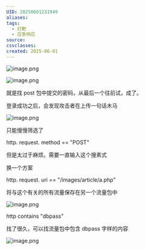 ```yaml
---
UID: 20250601231949
aliases: 
tags:
  - 打靶
  - 应急响应
source: 
cssclasses: 
created: 2025-06-01
---
```

![image.png](https://s2.loli.net/2025/06/02/M2GYmVTakeDUK1b.png)



![image.png](https://s2.loli.net/2025/06/02/8uePdHb2O9fBVrv.png)

就是找 post 包中提交的密码，从最后一个往前试，成了。

登录成功之后，会发现攻击者在上传一句话木马

![image.png](https://s2.loli.net/2025/06/02/bvizPFkIU6Amo5B.png)

只能慢慢筛选了

http. request. method == "POST"

但是太过于麻烦。需要一直输入这个搜素式

换一个方案

http. request. uri == "/images/article/a.php"

将与这个有关的所有流量保存在另一个流量包中

![image.png](https://s2.loli.net/2025/06/02/PfA5vaEQWTiX3G2.png)


http contains "dbpass"

找了很久，可以找流量包中包含 dbpass 字样的内容

![image.png](https://s2.loli.net/2025/06/02/CGO75hTnj638cSX.png)



